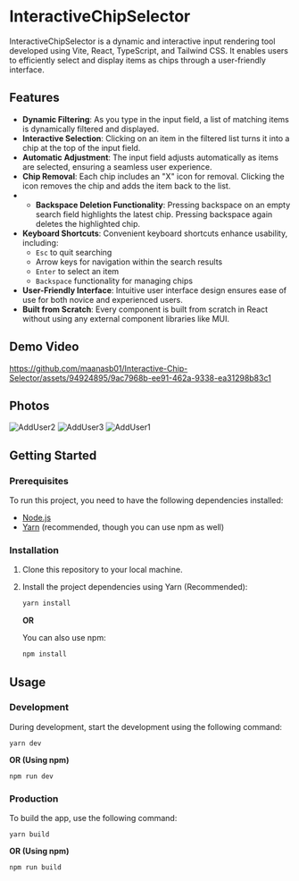 # InteractiveChipSelector

InteractiveChipSelector is a dynamic and interactive input rendering tool developed using Vite, React, TypeScript, and Tailwind CSS. It enables users to efficiently select and display items as chips through a user-friendly interface.

## Features

- **Dynamic Filtering**: As you type in the input field, a list of matching items is dynamically filtered and displayed.
- **Interactive Selection**: Clicking on an item in the filtered list turns it into a chip at the top of the input field.
- **Automatic Adjustment**: The input field adjusts automatically as items are selected, ensuring a seamless user experience.
- **Chip Removal**: Each chip includes an "X" icon for removal. Clicking the icon removes the chip and adds the item back to the list.
- - **Backspace Deletion Functionality**: Pressing backspace on an empty search field highlights the latest chip. Pressing backspace again deletes the highlighted chip.
- **Keyboard Shortcuts**: Convenient keyboard shortcuts enhance usability, including:
  - `Esc` to quit searching
  - Arrow keys for navigation within the search results
  - `Enter` to select an item
  - `Backspace` functionality for managing chips
- **User-Friendly Interface**: Intuitive user interface design ensures ease of use for both novice and experienced users.
- **Built from Scratch**: Every component is built from scratch in React without using any external component libraries like MUI.

## Demo Video

https://github.com/maanasb01/Interactive-Chip-Selector/assets/94924895/9ac7968b-ee91-462a-9338-ea31298b83c1

## Photos

![AddUser2](https://github.com/maanasb01/Interactive-Chip-Selector/assets/94924895/e7656ec2-4462-4174-bd63-5b9da5c8d797)
![AddUser3](https://github.com/maanasb01/Interactive-Chip-Selector/assets/94924895/522e481b-b684-4885-8fbe-431f28531820)
![AddUser1](https://github.com/maanasb01/Interactive-Chip-Selector/assets/94924895/72bb3064-9fba-4b9f-ae06-0609239adae2)


## Getting Started

### Prerequisites

To run this project, you need to have the following dependencies installed:

- [Node.js](https://nodejs.org/)
- [Yarn](https://yarnpkg.com/) (recommended, though you can use npm as well)

### Installation

1. Clone this repository to your local machine.

2. Install the project dependencies using Yarn (Recommended):

    ```bash
    yarn install
    ```

    **OR**

    You can also use npm:

    ```bash
    npm install
    ```

## Usage

### Development

During development, start the development using the following command:

    yarn dev

**OR (Using npm)**
    
    npm run dev

### Production

To build the app, use the following command:

    yarn build


**OR (Using npm)**

    npm run build
